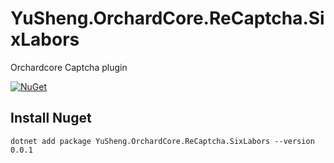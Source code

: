 # YuSheng.OrchardCore.ReCaptcha.SixLabors

Orchardcore Captcha plugin

[![NuGet](https://img.shields.io/nuget/v/YuSheng.OrchardCore.ReCaptcha.SixLabors.svg)](https://www.nuget.org/packages/YuSheng.OrchardCore.ReCaptcha.SixLabors)

## Install Nuget
```
dotnet add package YuSheng.OrchardCore.ReCaptcha.SixLabors --version 0.0.1